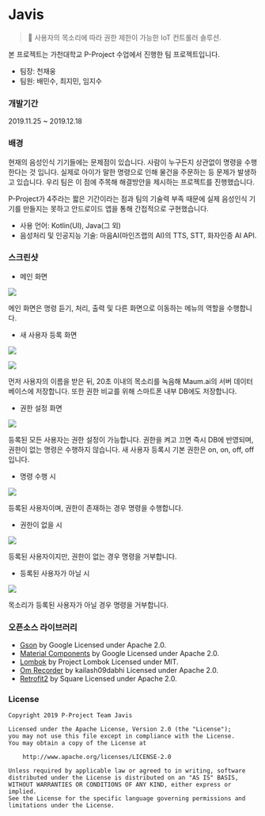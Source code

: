 # Javis
> :robot: 사용자의 목소리에 따라 권한 제한이 가능한 IoT 컨트롤러 솔루션.

본 프로젝트는 가천대학교 P-Project 수업에서 진행한 팀 프로젝트입니다.

* 팀장: 천재웅
* 팀원: 배민수, 최지민, 임지수

### 개발기간
2019.11.25 ~ 2019.12.18

### 배경
현재의 음성인식 기기들에는 문제점이 있습니다. 사람이 누구든지 상관없이 명령을 수행한다는 것 입니다. 실제로 아이가 말한 명령으로 인해 물건을 주문하는 등 문제가 발생하고 있습니다. 우리 팀은 이 점에 주목해 해결방안을 제시하는 프로젝트를 진행했습니다.

P-Project가 4주라는 짧은 기간이라는 점과 팀의 기술력 부족 때문에 실제 음성인식 기기를 만들지는 못하고 안드로이드 앱을 통해 간접적으로 구현했습니다.

* 사용 언어: Kotlin(UI), Java(그 외)
* 음성처리 및 인공지능 기술: 마음AI(마인즈랩의 AI)의 TTS, STT, 화자인증 AI API.

### 스크린샷
* 메인 화면

![](https://github.com/P-Project-Javis/Javis/blob/master/screenshots/screenshot_main.jpg)

메인 화면은 명령 듣기, 처리, 출력 및 다른 화면으로 이동하는 메뉴의 역할을 수행합니다.

* 새 사용자 등록 화면

![](https://github.com/P-Project-Javis/Javis/blob/master/screenshots/screenshot_new_user1.jpg)

![](https://github.com/P-Project-Javis/Javis/blob/master/screenshots/screenshot_new_user2.jpg)

먼저 사용자의 이름을 받은 뒤, 20초 이내의 목소리를 녹음해 Maum.ai의 서버 데이터베이스에 저장합니다. 또한 권한 비교를 위해 스마트폰 내부 DB에도 저장합니다.

* 권한 설정 화면

![](https://github.com/P-Project-Javis/Javis/blob/master/screenshots/screenshot_authority_setting.jpg)

등록된 모든 사용자는 권한 설정이 가능합니다. 권한을 켜고 끄면 즉시 DB에 반영되며, 권한이 없는 명령은 수행하지 않습니다. 새 사용자 등록시 기본 권한은 on, on, off, off입니다.

* 명령 수행 시

![](https://github.com/P-Project-Javis/Javis/blob/master/screenshots/screenshot_success.jpg)

등록된 사용자이며, 권한이 존재하는 경우 명령을 수행합니다.

* 권한이 없을 시

![](https://github.com/P-Project-Javis/Javis/blob/master/screenshots/screenshot_fail.jpg)

등록된 사용자이지만, 권한이 없는 경우 명령을 거부합니다.

* 등록된 사용자가 아닐 시

![](https://github.com/P-Project-Javis/Javis/blob/master/screenshots/screenshot_no_match.jpg)

목소리가 등록된 사용자가 아닐 경우 명령을 거부합니다.

### 오픈소스 라이브러리
* [Gson](https://github.com/google/gson) by Google Licensed under Apache 2.0.
* [Material Components](https://github.com/material-components/material-components-android) by Google Licensed under Apache 2.0.
* [Lombok](https://github.com/rzwitserloot/lombok) by Project Lombok Licensed under MIT.
* [Om Recorder](https://github.com/kailash09dabhi/OmRecorder) by kailash09dabhi Licensed under Apache 2.0.
* [Retrofit2](https://github.com/square/retrofit) by Square Licensed under Apache 2.0.

### License
```
Copyright 2019 P-Project Team Javis

Licensed under the Apache License, Version 2.0 (the "License");  
you may not use this file except in compliance with the License.  
You may obtain a copy of the License at

    http://www.apache.org/licenses/LICENSE-2.0

Unless required by applicable law or agreed to in writing, software  
distributed under the License is distributed on an "AS IS" BASIS,  
WITHOUT WARRANTIES OR CONDITIONS OF ANY KIND, either express or implied.  
See the License for the specific language governing permissions and  
limitations under the License.
```